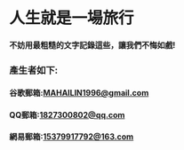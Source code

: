 # **人生就是一場旅行**
#### **不妨用最粗糙的文字記錄這些**，**讓我們不悔如戲**!
>
### **產生者如下**:
#### **谷歌郵箱**:MAHAILIN1996@gmail.com
#### **QQ郵箱**:1827300802@qq.com
#### **網易郵箱**:15379917792@163.com
